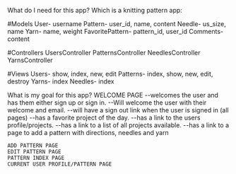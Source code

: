 What do I need for this app? Which is a knitting pattern app:

#Models
  User- username
  Pattern- user_id, name, content
  Needle- us_size, name
  Yarn- name, weight
  FavoritePattern- pattern_id, user_id
  Comments- content

#Controllers
  UsersController
  PatternsController
  NeedlesController
  YarnsController

#Views
  Users- show, index, new, edit
  Patterns- index, show, new, edit, destroy
  Yarns- index Needles- index

What is my goal for this app?
  WELCOME PAGE
    --welcomes the user and has them either sign up or sign in.
    --Will welcome the user with their welcome and email.
    --will have a sign out link when the user is signed in (all pages)
    --has a favorite project of the day. --has a link to the users profile/projects.
    --has a link to a list of all projects available.
    --has a link to a page to add a pattern with directions, needles and yarn

    ADD PATTERN PAGE
    EDIT PATTERN PAGE 
    PATTERN INDEX PAGE
    CURRENT USER PROFILE/PATTERN PAGE
